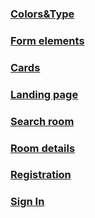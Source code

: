<h3><a href='https://maksim1509.github.io/toxin/colors-type-page'>Colors&Type</a></h3>

<h3><a href='https://maksim1509.github.io/toxin/form-elems-page'>Form elements</a></h3>

<h3><a href='https://maksim1509.github.io/toxin/cards-page'>Cards</a></h3>

<h3><a href='https://maksim1509.github.io/toxin/landing-page'>Landing page</a></h3>

<h3><a href='https://maksim1509.github.io/toxin/search-room-page'>Search room</a></h3>

<h3><a href='https://maksim1509.github.io/toxin/room-detail-page'>Room details</a></h3>

<h3><a href='https://maksim1509.github.io/toxin/reg-page'>Registration</a></h3>

<h3><a href='https://maksim1509.github.io/toxin/sign-in-page'>Sign In</a></h3>
